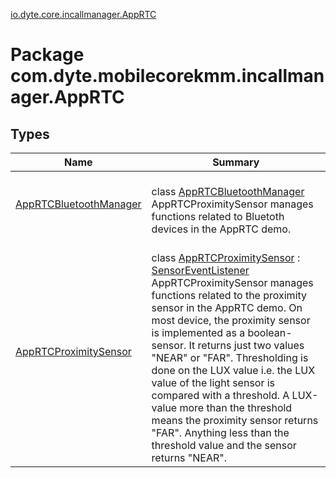 [io.dyte.core.incallmanager.AppRTC](index.md)

# Package com.dyte.mobilecorekmm.incallmanager.AppRTC

## Types

| Name | Summary |
|---|---|
| [AppRTCBluetoothManager](-app-r-t-c-bluetooth-manager/index.md) | <br/>class [AppRTCBluetoothManager](-app-r-t-c-bluetooth-manager/index.md)<br/>AppRTCProximitySensor manages functions related to Bluetoth devices in the AppRTC demo. |
| [AppRTCProximitySensor](-app-r-t-c-proximity-sensor/index.md) | <br/>class [AppRTCProximitySensor](-app-r-t-c-proximity-sensor/index.md) : [SensorEventListener](https://developer.android.com/reference/kotlin/android/hardware/SensorEventListener.html)<br/>AppRTCProximitySensor manages functions related to the proximity sensor in the AppRTC demo. On most device, the proximity sensor is implemented as a boolean-sensor. It returns just two values &quot;NEAR&quot; or &quot;FAR&quot;. Thresholding is done on the LUX value i.e. the LUX value of the light sensor is compared with a threshold. A LUX-value more than the threshold means the proximity sensor returns &quot;FAR&quot;. Anything less than the threshold value and the sensor  returns &quot;NEAR&quot;. |
